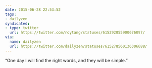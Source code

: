 ```yaml
---
date: 2015-06-28 22:53:52
tags:
- dailyzen
syndicated:
- type: twitter
  url: https://twitter.com/roytang/statuses/615292055900676097/
via:
  name: dailyzen
  url: https://twitter.com/dailyzen/statuses/615278560136306688/
---
```


“One day I will find the right words, and they will be simple.”